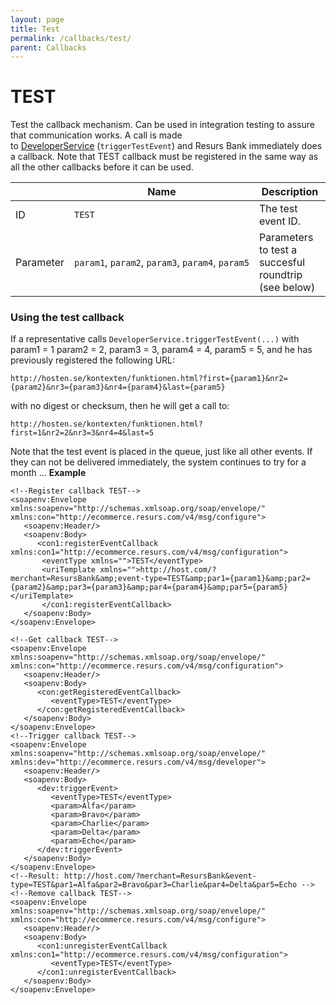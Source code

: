 ```yaml
---
layout: page
title: Test
permalink: /callbacks/test/
parent: Callbacks
---
```



# TEST 
Test the callback mechanism. Can be used in integration testing to
assure that communication works. A call is made
to [DeveloperService](https://test.resurs.com/docs/x/XIUW) (`triggerTestEvent`)
and Resurs Bank immediately does a callback. Note that TEST callback
must be registered in the same way as all the other callbacks before it
can be used.
  
|           | Name                                             | Description                                          |
|-----------|--------------------------------------------------|------------------------------------------------------|
| ID        | `TEST`                                           | The test event ID.                                   |
| Parameter | `param1`, `param2`, `param3`, `param4`, `param5` | Parameters to test a succesful roundtrip (see below) |
  
### Using the test callback
If a representative calls `DeveloperService.triggerTestEvent(...)` with
param1 = 1 param2 = 2, param3 = 3, param4 = 4, param5 = 5, and he has
previously registered the following URL:
``` syntaxhighlighter-pre
http://hosten.se/kontexten/funktionen.html?first={param1}&nr2={param2}&nr3={param3}&nr4={param4}&last={param5}
```
with no digest or checksum, then he will get a call to:
``` syntaxhighlighter-pre
http://hosten.se/kontexten/funktionen.html?first=1&nr2=2&nr3=3&nr4=4&last=5
```
Note that the test event is placed in the queue, just like all other
events. If they can not be delivered immediately, the system continues
to try for a month ...
**Example**
``` syntaxhighlighter-pre
<!--Register callback TEST-->
<soapenv:Envelope xmlns:soapenv="http://schemas.xmlsoap.org/soap/envelope/" xmlns:con="http://ecommerce.resurs.com/v4/msg/configure">
   <soapenv:Header/>
   <soapenv:Body>
      <con1:registerEventCallback xmlns:con1="http://ecommerce.resurs.com/v4/msg/configuration">
       <eventType xmlns="">TEST</eventType>
       <uriTemplate xmlns="">http://host.com/?merchant=ResursBank&amp;event-type=TEST&amp;par1={param1}&amp;par2={param2}&amp;par3={param3}&amp;par4={param4}&amp;par5={param5}</uriTemplate>
       </con1:registerEventCallback>
   </soapenv:Body>
</soapenv:Envelope>
 
<!--Get callback TEST-->
<soapenv:Envelope xmlns:soapenv="http://schemas.xmlsoap.org/soap/envelope/" xmlns:con="http://ecommerce.resurs.com/v4/msg/configuration">
   <soapenv:Header/>
   <soapenv:Body>
      <con:getRegisteredEventCallback>
         <eventType>TEST</eventType>
      </con:getRegisteredEventCallback>
   </soapenv:Body>
</soapenv:Envelope>
<!--Trigger callback TEST-->
<soapenv:Envelope xmlns:soapenv="http://schemas.xmlsoap.org/soap/envelope/" xmlns:dev="http://ecommerce.resurs.com/v4/msg/developer">
   <soapenv:Header/>
   <soapenv:Body>
      <dev:triggerEvent>
         <eventType>TEST</eventType>
         <param>Alfa</param>
         <param>Bravo</param>
         <param>Charlie</param>
         <param>Delta</param>
         <param>Echo</param>
      </dev:triggerEvent>
   </soapenv:Body>
</soapenv:Envelope>
<!--Result: http://host.com/?merchant=ResursBank&event-type=TEST&par1=Alfa&par2=Bravo&par3=Charlie&par4=Delta&par5=Echo -->
<!--Remove callback TEST-->
<soapenv:Envelope xmlns:soapenv="http://schemas.xmlsoap.org/soap/envelope/" xmlns:con="http://ecommerce.resurs.com/v4/msg/configure">
   <soapenv:Header/>
   <soapenv:Body>
      <con1:unregisterEventCallback xmlns:con1="http://ecommerce.resurs.com/v4/msg/configuration">
         <eventType>TEST</eventType>
      </con1:unregisterEventCallback>
   </soapenv:Body>
</soapenv:Envelope>
```
